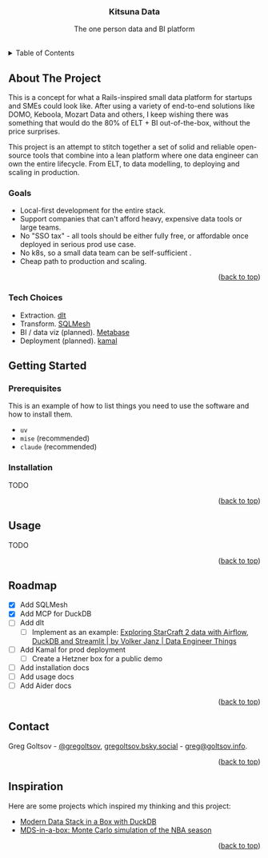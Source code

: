 <br />
<div align="center">
  <!-- <a href="https://github.com/othneildrew/Best-README-Template"> -->
  <!--   <img src="images/logo.png" alt="Logo" width="80" height="80"> -->
  <!-- </a> -->

  <h3 align="center">Kitsuna Data</h3>

  <p align="center">
    The one person data and BI platform
    <br />
    <br />
  </p>
</div>

<!-- TABLE OF CONTENTS -->
<details>
  <summary>Table of Contents</summary>
  <ol>
    <li>
      <a href="#about-the-project">About The Project</a>
      <ul>
        <li><a href="#goals">Goals</a></li>
        <li><a href="#tech-choices">Tech Choices</a></li>
      </ul>
    </li>
    <li>
      <a href="#getting-started">Getting Started</a>
      <ul>
        <li><a href="#prerequisites">Prerequisites</a></li>
        <li><a href="#installation">Installation</a></li>
      </ul>
    </li>
    <li><a href="#usage">Usage</a></li>
    <li><a href="#roadmap">Roadmap</a></li>
    <li><a href="#contact">Contact</a></li>
    <li><a href="#inspiration">Inspiration</a></li>
  </ol>
</details>

## About The Project

This is a concept for what a Rails-inspired small data platform for startups and SMEs could look like. After using a variety of end-to-end solutions like DOMO, Keboola, Mozart Data and others, I keep wishing there was something that would do the 80% of ELT + BI out-of-the-box, without the price surprises.

This project is an attempt to stitch together a set of solid and reliable open-source tools that combine into a lean platform where one data engineer can own the entire lifecycle. From ELT, to data modelling, to deploying and scaling in production.

### Goals

- Local-first development for the entire stack.
- Support companies that can't afford heavy, expensive data tools or large teams.
- No "SSO tax" - all tools should be either fully free, or affordable once deployed in serious prod use case.
- No k8s, so a small data team can be self-sufficient .
- Cheap path to production and scaling.

<p align="right">(<a href="#readme-top">back to top</a>)</p>

### Tech Choices

- Extraction. [dlt]()
- Transform. [SQLMesh]()
- BI / data viz (planned). [Metabase]()
- Deployment (planned). [kamal]()

## Getting Started

### Prerequisites

This is an example of how to list things you need to use the software and how to install them.

* `uv`
* `mise` (recommended)
* `claude` (recommended)

### Installation

TODO

<p align="right">(<a href="#readme-top">back to top</a>)</p>

## Usage

TODO

<p align="right">(<a href="#readme-top">back to top</a>)</p>

## Roadmap

- [x] Add SQLMesh
- [x] Add MCP for DuckDB
- [ ] Add dlt
    - [ ] Implement as an example: [Exploring StarCraft 2 data with Airflow, DuckDB and Streamlit \| by Volker Janz \| Data Engineer Things](https://blog.det.life/exploring-starcraft-2-data-with-airflow-duckdb-and-streamlit-7c0ad79f9ca6)
- [ ] Add Kamal for prod deployment
    - [ ] Create a Hetzner box for a public demo
- [ ] Add installation docs
- [ ] Add usage docs
- [ ] Add Aider docs

<p align="right">(<a href="#readme-top">back to top</a>)</p>

## Contact

Greg Goltsov - [@gregoltsov](https://x.com/gregoltsov), [gregoltsov.bsky.social](https://bsky.app/profile/gregoltsov.bsky.social) - greg@goltsov.info.

<p align="right">(<a href="#readme-top">back to top</a>)</p>

## Inspiration

Here are some projects which inspired my thinking and this project:

* [Modern Data Stack in a Box with DuckDB](https://duckdb.org/2022/10/12/modern-data-stack-in-a-box.html)
* [MDS-in-a-box: Monte Carlo simulation of the NBA season](https://github.com/matsonj/nba-monte-carlo)

<p align="right">(<a href="#readme-top">back to top</a>)</p>
